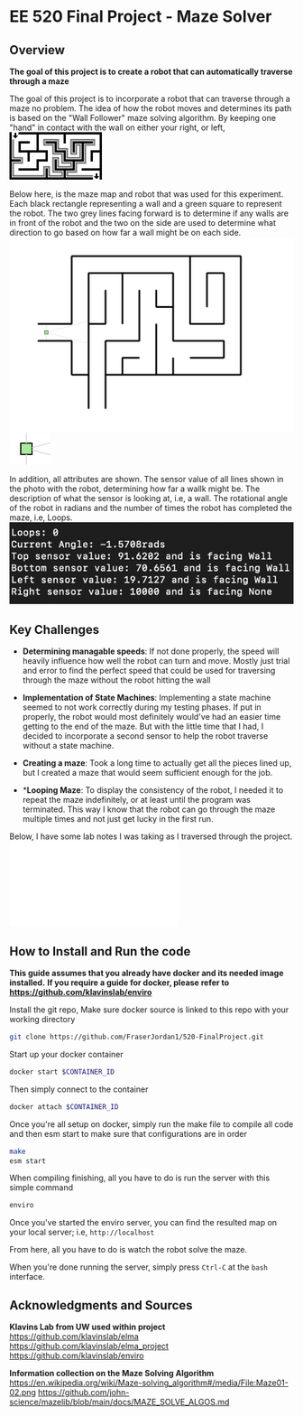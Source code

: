 # EE 520 Final Project - Maze Solver

## Overview

**The goal of this project is to create a robot that can automatically traverse through a maze**

The goal of this project is to incorporate a robot that can traverse through a maze
no problem. The idea of how the robot moves and determines its path is based on
the "Wall Follower" maze solving algorithm. By keeping one "hand" in contact with
the wall on either your right, or left, 
![alt text](./images/maze_walker.png)

Below here, is the maze map and robot that was used for this experiment. Each black
rectangle representing a wall and a green square to represent the robot. The two grey
lines facing forward is to determine if any walls are in front of the robot and the two
on the side are used to determine what direction to go based on how far a wall might
be on each side.
![alt text](./images/maze_map.png)
![alt text](./images/robot.png)

In addition, all attributes are shown. The sensor value of all lines shown in the photo
with the robot, determining how far a wallk might be. The description of what the sensor
is looking at, i.e, a wall. The rotational angle of the robot in radians and the number
of times the robot has completed the maze, i.e, Loops.
![alt text](./images/terminal.png)


## Key Challenges

* **Determining managable speeds**: If not done properly, the speed will heavily
influence how well the robot can turn and move. Mostly just trial and error to
find the perfect speed that could be used for traversing through the maze without
the robot hitting the wall

* **Implementation of State Machines**: Implementing a state machine seemed to 
not work correctly during my testing phases. If put in properly, the robot
would most definitely would've had an easier time getting to the end of the
maze. But with the little time that I had, I decided to incorporate a second
sensor to help the robot traverse without a state machine. 

* **Creating a maze**: Took a long time to actually get all the pieces lined up,
but I created a maze that would seem sufficient enough for the job.

* ***Looping Maze**: To display the consistency of the robot, I needed it to
repeat the maze indefinitely, or at least until the program was terminated.
This way I know that the robot can go through the maze multiple times and
not just get lucky in the first run.

Below, I have some lab notes I was taking as I traversed through the project.
![alt text](./images/lab_notes.pdf)


## How to Install and Run the code

**This guide assumes that you already have docker and its needed image installed.**
**If you require a guide for docker, please refer to https://github.com/klavinslab/enviro**

Install the git repo, Make sure docker source is linked to this repo with your working directory
```bash
git clone https://github.com/FraserJordan1/520-FinalProject.git 
```

Start up your docker container
```bash
docker start $CONTAINER_ID
```

Then simply connect to the container
```bash
docker attach $CONTAINER_ID
```

Once you're all setup on docker, simply run the make file to compile all code
and then esm start to make sure that configurations are in order
```bash
make
esm start
```

When compiling finishing, all you have to do is run the server with this simple command
```bash
enviro
```

Once you've started the enviro server, you can find the resulted map on your
local server; i.e, `http://localhost`

From here, all you have to do is watch the robot solve the maze.

When you're done running the server, simply press `Ctrl-C` at the `bash` interface.


## Acknowledgments and Sources

**Klavins Lab from UW used within project**
https://github.com/klavinslab/elma
https://github.com/klavinslab/elma_project
https://github.com/klavinslab/enviro

**Information collection on the Maze Solving Algorithm**
https://en.wikipedia.org/wiki/Maze-solving_algorithm#/media/File:Maze01-02.png
https://github.com/john-science/mazelib/blob/main/docs/MAZE_SOLVE_ALGOS.md


